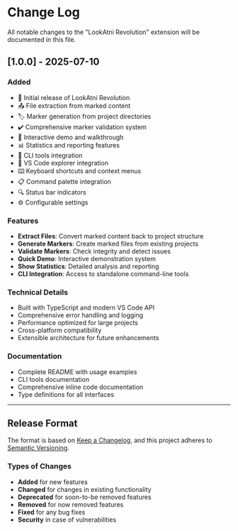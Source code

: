 # Change Log

All notable changes to the "LookAtni Revolution" extension will be documented in this file.

## [1.0.0] - 2025-07-10

### Added

- 🚀 Initial release of LookAtni Revolution
- 📤 File extraction from marked content
- 🏷️ Marker generation from project directories
- ✔️ Comprehensive marker validation system
- 🎯 Interactive demo and walkthrough
- 📊 Statistics and reporting features
- 🔧 CLI tools integration
- 🎨 VS Code explorer integration
- ⌨️ Keyboard shortcuts and context menus
- 📋 Command palette integration
- 🔍 Status bar indicators
- ⚙️ Configurable settings

### Features

- **Extract Files**: Convert marked content back to project structure
- **Generate Markers**: Create marked files from existing projects
- **Validate Markers**: Check integrity and detect issues
- **Quick Demo**: Interactive demonstration system
- **Show Statistics**: Detailed analysis and reporting
- **CLI Integration**: Access to standalone command-line tools

### Technical Details

- Built with TypeScript and modern VS Code API
- Comprehensive error handling and logging
- Performance optimized for large projects
- Cross-platform compatibility
- Extensible architecture for future enhancements

### Documentation

- Complete README with usage examples
- CLI tools documentation
- Comprehensive inline code documentation
- Type definitions for all interfaces

---

## Release Format

The format is based on [Keep a Changelog](https://keepachangelog.com/en/1.0.0/),
and this project adheres to [Semantic Versioning](https://semver.org/spec/v2.0.0.html).

### Types of Changes

- **Added** for new features
- **Changed** for changes in existing functionality
- **Deprecated** for soon-to-be removed features
- **Removed** for now removed features
- **Fixed** for any bug fixes
- **Security** in case of vulnerabilities
